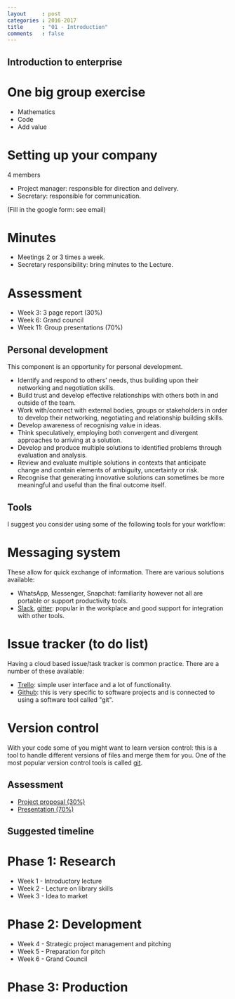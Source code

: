 ```yaml
---
layout     : post
categories : 2016-2017
title      : "01 - Introduction"
comments   : false
---
```



## Introduction to enterprise

# One big group exercise

- Mathematics
- Code
- Add value

# Setting up your company

4 members

- Project manager: responsible for direction and delivery.
- Secretary: responsible for communication.

(Fill in the google form: see email)

# Minutes

- Meetings 2 or 3 times a week.
- Secretary responsibility: bring minutes to the Lecture.

# Assessment

- Week 3: 3 page report (30%)
- Week 6: Grand council
- Week 11: Group presentations (70%)

## Personal development

This component is an opportunity for personal development.

- Identify and respond to others' needs, thus building upon their networking
  and negotiation skills.
- Build trust and develop effective relationships with others both in and
  outside of the team.
- Work with/connect with external bodies, groups or stakeholders in order to
  develop their networking, negotiating and relationship building skills.
- Develop awareness of recognising value in ideas.
- Think speculatively, employing both convergent and divergent approaches to
  arriving at a solution.
- Develop and produce multiple solutions to identified problems through
  evaluation and analysis.
- Review and evaluate multiple solutions in contexts that anticipate change and
  contain elements of ambiguity, uncertainty or risk.
- Recognise that generating innovative solutions can sometimes be more
  meaningful and useful than the final outcome itself.

## Tools

I suggest you consider using some of the following tools for your workflow:

# Messaging system

These allow for quick exchange of information. There are various solutions
available:

- WhatsApp, Messenger, Snapchat: familiarity however not all are portable or
  support productivity tools.
- [Slack](https://slack.com/is), [gitter](https://gitter.im): popular in the
  workplace and good support for integration with other tools.

# Issue tracker (to do list)

Having a cloud based issue/task tracker is common practice. There are a number
of these available:

- [Trello](https://trello.com/): simple user interface and a lot of
  functionality.
- [Github](https://github.com/): this is very specific to software projects and
  is connected to using a software tool called "git".

# Version control

With your code some of you might want to learn version control: this is a tool
to handle different versions of files and merge them for you. One of the most
popular version control tools is called [git](https://git-scm.com/).

## Assessment

- [Project proposal (30%)]({{site.baseurl}}/ent/proposal)
- [Presentation (70%)]({{site.baseurl}}/ent/presentation)

## Suggested timeline

# Phase 1: Research

- Week 1 - Introductory lecture
- Week 2 - Lecture on library skills
- Week 3 - Idea to market

# Phase 2: Development

- Week 4 - Strategic project management and pitching
- Week 5 - Preparation for pitch
- Week 6 - Grand Council

# Phase 3: Production
